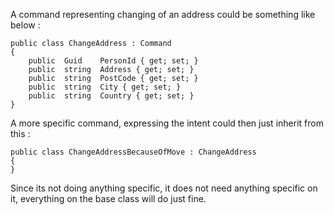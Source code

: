 A command representing changing of an address could be something like below : 

	public class ChangeAddress : Command
	{
		public	Guid	PersonId { get; set; }
		public	string	Address { get; set; }
		public	string	PostCode { get; set; }
		public	string	City { get; set; }
		public	string	Country { get; set; }
	}
	
	
A more specific command, expressing the intent could then just inherit from this : 

	public class ChangeAddressBecauseOfMove : ChangeAddress
	{
	}

Since its not doing anything specific, it does not need anything specific on it, everything on the base class will do just fine.
